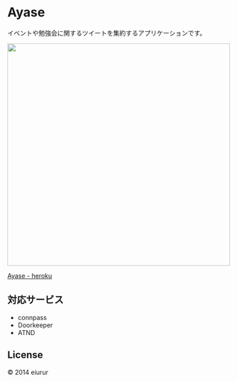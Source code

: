 Ayase
=====

イベントや勉強会に関するツイートを集約するアプリケーションです。

<img src="https://dl.dropboxusercontent.com/u/31717228/images/Ayase/aayse.png" width="500">

<a href="http://ayase.herokuapp.com" target="_blank">Ayase - heroku</a>

対応サービス
-----

- connpass
- Doorkeeper
- ATND


License
------

© 2014 eiurur
